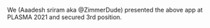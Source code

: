We (Aaadesh sriram aka
@ZimmerDude) presented the above app at PLASMA 2021 and secured 3rd position.
